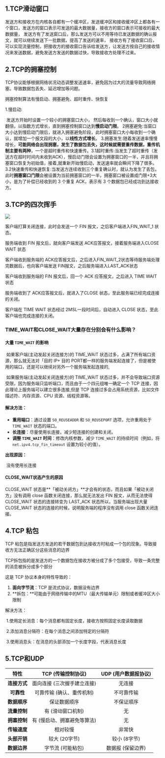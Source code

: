 ## 1.TCP滑动窗口

发送方和接收方在内核各自都有一个缓冲区，发送缓冲区和接收缓冲区上都各有一个窗口，发送方的窗口表示可发送的最大数据量，接收方的窗口表示可接收的最大数据量，
发送方有了发送窗口后，那么发送方可以不用等待已发送数据的确认报文，就可以继续发送下一批数据，提高了发送的速率，
接收方有了接收窗口后，可以实现流量控制，把接收方的接收窗口告诉给发送方，让发送方按自己的接收情况来发送数据，避免发送方发送的数据过快，导致接收方处理不过来。

## 2.TCP的拥塞控制

TCP协议能够根据网络状况动态调整发送速率，避免因为过大的流量导致网络拥塞。导致数据包丢失、延迟增加等问题。

拥塞控制算法有慢启动、拥塞避免、超时重传、快恢复

1.慢启动:

​	发送方开始时设置一个较小的拥塞窗口大小，
​	然后每收到一个确认，窗口大小就翻倍，以指数方式增长，直到拥塞控制窗口达到**慢启动门限**。
2拥塞避免:当窗口大小达到慢启动门限后，就进入拥塞避免阶段，此时拥塞窗口大小每收到一个确认，就增加一个报文段的大小，以**线性方式增长**。
3.拥塞发生:随着发送速率慢慢增长，**可能网络会出现拥塞，发生了数据包丢失，这时候就需要重传数据，重传机制主要有两种**，一个是超时重传和快速重传。
​	3.1超时重传:当发生了超时重传（发送方在超时时间内未收到ACK），慢启动门限会设置为拥塞窗口的一半，并且将拥塞窗口恢复为初始值，接着,就重新开始慢启动，发送速率就会瞬间下降了很多。
​	3.2快速重传和快速恢复:当发送方连续收到三个重复确认时，就认为发生了丢包，此时**拥塞窗口门限**会被设置为当前拥塞窗口的一半，拥塞窗口被设置成门限+3大小，是为了补偿已经收到的 3 个重复 ACK，表示有 3 个数据包已经成功到达接收方。

## 3.TCP的四次挥手

![](D:\学习笔记\计算机网络\pictures\Snipaste_2025-03-20_19-39-18.png)

客户端打算关闭连接，此时会发送一个 FIN 报文，之后客户端进入FIN_WAIT_1 状态。

服务端收到 FIN 报文后，就向客户端发送 ACK应答报文，接着服务端进入CLOSE WAIT 状态

客户端收到服务端的 ACK应答报文后，之后进入FIN_WAIT_2状态等待服务端处理完数据后，也向客户端发送 FIN报文，之后服务端进入LAST_ACK状态

客户端收到服务端的 FIN 报文后，回一个 ACK 应答报文，之后进入 TIME WAIT 状态

服务端收到了 ACK应答报文后，就进入了CLOSE 状态，至此服务端已经完成连接的关闭。

客户端在 TIME WAIT 状态经过 2MSL一段时间后，自动进入 CLOSE 状态，至此客户端也完成连接的关闭。

### **TIME_WAIT和CLOSE_WAIT大量存在分别会有什么影响？**

#### 大量 `TIME_WAIT` 的影响

​	如果客户端(主动发起关闭连接方)的 TIME_WAIT 状态过多，占满了所有端口资源，那么就无法对「目的 IP+ 目的 PORT都一样的服务端发起连接了，但是被使用的端口，还是可以继续对另外一个服务端发起连接的,

​	如果服务端(主动发起关闭连接方)的 TIME_WAIT 状态过多，并不会导致端口资源受限，因为服务端只监听端口，而且由于一个四元组唯一确定一个 TCP 连接，因此理论上服务端可以建立很多连接,但是 TCP 连接过多会占用系统资源，比如文件描述符、内存资源、CPU 资源、线程资源等。

#### 解决方法：

- **重用端口**：通过设置 `SO_REUSEADDR` 和 `SO_REUSEPORT` 选项，允许重用处于 `TIME_WAIT` 状态的端口。
- **长连接**：尽量使用长连接，减少短连接的创建和关闭。
- **调整 `TIME_WAIT` 时间**：修改内核参数，减少 `TIME_WAIT` 的持续时间（例如，将 `net.ipv4.tcp_fin_timeout` 设置为较小的值）。

**出现原因：**

​	没有使用长连接

#### CLOSE_WAIT状态产生的原因

CLOSE_WAIT 状态是**「被动关闭方」**才会有的状态，而且如果「被动关闭方」没有调用 close 函数关闭连接，那么就无法发出 FIN 报文，从而无法使得 CLOSE_WAIT 状态的连接转变为 LAST_ACK 状态所以，当服务端出现大量 CLOSE_WAIT 状态的连接的时候，说明服务端的程序没有调用 close 函数关闭连接。

## 4.TCP 粘包

TCP 粘包是指发送方发送的若干数据包到达接收方时粘成一个包的现象。导致接收方无法正确区分这些消息的边界

TCP拆包指的是发送方的一个数据包在接收方被分成了多个包接受，导致一条完整的消息被拆分成多个部分

这是 TCP 协议本身的特性导致的：

1. **面向字节流**：TCP 是流式协议，数据没有边界
2. **拆包：**可能由于网络传输中的MTU（最大传输单元）限制或者缓冲区大小限制

解决方法：

​	1.使用定长消息：每个消息都有固定长度，接收方按照固定长度读取数据

​	2.添加消息分隔符：在每个消息之间添加特定的分隔符

​	3.使用消息头：在消息的头部添加一个长度字段，代表消息长度

## 5.TCP和UDP

|     特性     |     TCP (传输控制协议)      | UDP (用户数据报协议) |
| :----------: | :-------------------------: | :------------------: |
| **连接方式** | 面向连接 (三次握手建立连接) |        无连接        |
|  **可靠性**  |  可靠传输 (确认、重传机制)  |      不可靠传输      |
| **数据顺序** |        保证数据顺序         |      不保证顺序      |
| **流量控制** |      有 (滑动窗口机制)      |          无          |
| **拥塞控制** | 有 (慢启动、拥塞避免等算法) |          无          |
| **传输速度** |          相对较慢           |        非常快        |
| **头部开销** |        较大 (20字节)        |     较小 (8字节)     |
| **数据边界** |      字节流 (可能粘包)      |  数据报 (保留边界)   |
